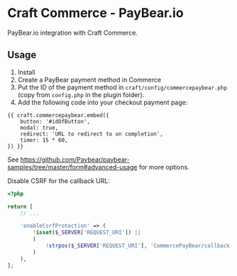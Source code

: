 # Craft Commerce - PayBear.io  
PayBear.io integration with Craft Commerce.

## Usage

1. Install
2. Create a PayBear payment method in Commerce
3. Put the ID of the payment method in `craft/config/commercepaybear.php` (copy from `config.php` in the plugin folder).
4. Add the following code into your checkout payment page:
```twig
{{ craft.commercepaybear.embed({
	button: '#idOfButton',
	modal: true,
	redirect: 'URL to redirect to on completion',
	timer: 15 * 60,
}) }}
```
See https://github.com/Paybear/paybear-samples/tree/master/form#advanced-usage for more options.

Disable CSRF for the callback URL:
```php
<?php

return [	
	// ...

	'enableCsrfProtection' => (
		!isset($_SERVER['REQUEST_URI']) ||
		(
			!strpos($_SERVER['REQUEST_URI'], 'CommercePayBear/callback')
		)
	),
];
``` 